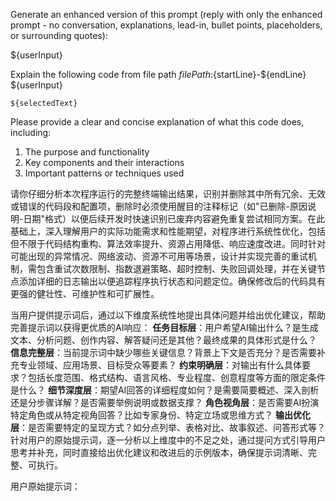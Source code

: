 Generate an enhanced version of this prompt (reply with only the enhanced prompt - no conversation, explanations, lead-in, bullet points, placeholders, or surrounding quotes):

${userInput}




Explain the following code from file path ${filePath}:${startLine}-${endLine}
${userInput}

```
${selectedText}
```

Please provide a clear and concise explanation of what this code does, including:
1. The purpose and functionality
2. Key components and their interactions
3. Important patterns or techniques used



请你仔细分析本次程序运行的完整终端输出结果，识别并删除其中所有冗余、无效或错误的代码段和配置项，删除时必须使用醒目的注释标记（如"已删除-原因说明-日期"格式）以便后续开发时快速识别已废弃内容避免重复尝试相同方案。在此基础上，深入理解用户的实际功能需求和性能期望，对程序进行系统性优化，包括但不限于代码结构重构、算法效率提升、资源占用降低、响应速度改进。同时针对可能出现的异常情况、网络波动、资源不可用等场景，设计并实现完善的重试机制，需包含重试次数限制、指数退避策略、超时控制、失败回调处理，并在关键节点添加详细的日志输出以便追踪程序执行状态和问题定位。确保修改后的代码具有更强的健壮性、可维护性和可扩展性。




当用户提供提示词后，通过以下维度系统性地提出具体问题并给出优化建议，帮助完善提示词以获得更优质的AI响应：
**任务目标层**：用户希望AI输出什么？是生成文本、分析问题、创作内容、解答疑问还是其他？最终成果的具体形式是什么？
**信息完整层**：当前提示词中缺少哪些关键信息？背景上下文是否充分？是否需要补充专业领域、应用场景、目标受众等要素？
**约束明确层**：对输出有什么具体要求？包括长度范围、格式结构、语言风格、专业程度、创意程度等方面的限定条件是什么？
**细节深度层**：期望AI回答的详细程度如何？是需要简要概述、深入剖析还是分步骤详解？是否需要举例说明或数据支撑？
**角色视角层**：是否需要AI扮演特定角色或从特定视角回答？比如专家身份、特定立场或思维方式？
**输出优化层**：是否需要特定的呈现方式？如分点列举、表格对比、故事叙述、问答形式等？
针对用户的原始提示词，逐一分析以上维度中的不足之处，通过提问方式引导用户思考并补充，同时直接给出优化建议和改进后的示例版本，确保提示词清晰、完整、可执行。

用户原始提示词：